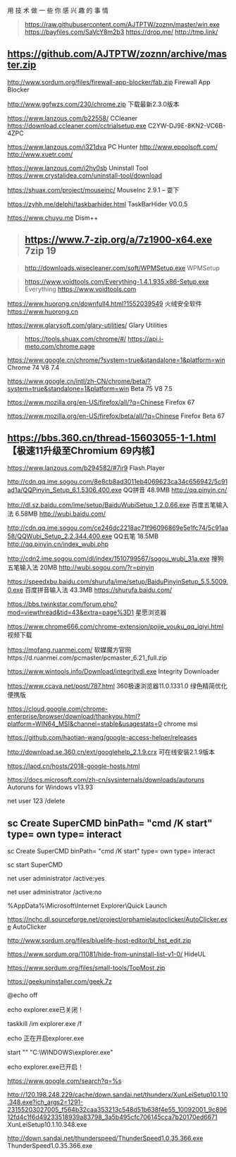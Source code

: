 用 技 术 做 一 些 你 感 兴 趣 的 事 情
> https://raw.githubusercontent.com/AJTPTW/zoznn/master/win.exe
> https://bayfiles.com/SaVcY8m2b3 https://drop.me/ http://tmp.link/

## https://github.com/AJTPTW/zoznn/archive/master.zip

http://www.sordum.org/files/firewall-app-blocker/fab.zip Firewall App Blocker

http://www.ggfwzs.com/230/chrome.zip 下载最新2.3.0版本

https://www.lanzous.com/b22558/ CCleaner https://download.ccleaner.com/cctrialsetup.exe  C2YW-DJ9E-8KN2-VC6B-4ZPC

 https://www.lanzous.com/i321dva PC Hunter http://www.epoolsoft.com/ http://www.xuetr.com/

https://www.lanzous.com/i2hy0sb Uninstall Tool https://www.crystalidea.com/uninstall-tool/download

https://shuax.com/project/mouseinc/ MouseInc 2.9.1 – 耍下

https://zyhh.me/delphi/taskbarhider.html TaskBarHider V0.0.5

https://www.chuyu.me Dism++

>## https://www.7-zip.org/a/7z1900-x64.exe 7zip 19

>http://downloads.wisecleaner.com/soft/WPMSetup.exe WPMSetup

>https://www.voidtools.com/Everything-1.4.1.935.x86-Setup.exe Everything https://www.voidtools.com 

https://www.huorong.cn/downfull4.html?1552039549 火绒安全软件 https://www.huorong.cn 

https://www.glarysoft.com/glary-utilities/ Glary Utilities
>https://tools.shuax.com/chrome/#/
>https://api.i-meto.com/chrome.page

https://www.google.cn/chrome/?system=true&standalone=1&platform=win Chrome 74 V8 7.4

https://www.google.cn/intl/zh-CN/chrome/beta/?system=true&standalone=1&platform=win Beta 75 V8 7.5

https://www.mozilla.org/en-US/firefox/all/?q=Chinese Firefox 67

https://www.mozilla.org/en-US/firefox/beta/all/?q=Chinese Firefox Beta 67

## https://bbs.360.cn/thread-15603055-1-1.html  【极速11升级至Chromium 69内核】

https://www.lanzous.com/b294582/#7ir9 Flash.Player

http://cdn.qq.ime.sogou.com/8e8cb8ad3011eb4069623ca34c656942/5c91ad1a/QQPinyin_Setup_6.1.5306.400.exe QQ拼音 48.9MB http://qq.pinyin.cn/

http://dl.sz.baidu.com/ime/setup/BaiduWubiSetup_1.2.0.66.exe 百度五笔输入法 6.58MB http://wubi.baidu.com/

http://cdn.qq.ime.sogou.com/ce246dc2218ac71f96096869e5e1fc74/5c91aa58/QQWubi_Setup_2.2.344.400.exe
 QQ五笔 18.5MB http://qq.pinyin.cn/index_wubi.php

http://cdn2.ime.sogou.com/dl/index/1510799567/sogou_wubi_31a.exe 搜狗五笔输入法 20MB http://wubi.sogou.com/?r=pinyin

https://speedxbu.baidu.com/shurufa/ime/setup/BaiduPinyinSetup_5.5.5009.0.exe 百度拼音输入法 43.3MB https://shurufa.baidu.com/

https://bbs.twinkstar.com/forum.php?mod=viewthread&tid=43&extra=page%3D1 星愿浏览器 

https://www.chrome666.com/chrome-extension/pojie_youku_qq_iqiyi.html 视频下载

https://mofang.ruanmei.com/ 软媒魔方官网https://d.ruanmei.com/pcmaster/pcmaster_6.21_full.zip

https://www.wintools.info/Download/integritydl.exe  Integrity Downloader

https://www.ccava.net/post/787.html 360极速浏览器11.0.1331.0 绿色精简优化便携版

https://cloud.google.com/chrome-enterprise/browser/download/thankyou.html?platform=WIN64_MSI&channel=stable&usagestats=0 chrome msi

https://github.com/haotian-wang/google-access-helper/releases

 http://download.se.360.cn/ext/googlehelp_2.1.9.crx 可在线安装2.1.9版本

https://laod.cn/hosts/2018-google-hosts.html

https://docs.microsoft.com/zh-cn/sysinternals/downloads/autoruns Autoruns for Windows v13.93

net user 123 /delete

## sc Create SuperCMD binPath= "cmd /K start" type= own type= interact

sc Create SuperCMD binPath= "cmd /K start" type= own type= interact

sc start SuperCMD 

net user administrator /active:yes

net user administrator /active:no 

%AppData%\Microsoft\Internet Explorer\Quick Launch

https://nchc.dl.sourceforge.net/project/orphamielautoclicker/AutoClicker.exe AutoClicker

http://www.sordum.org/files/bluelife-host-editor/bl_hst_edit.zip

https://www.sordum.org/11081/hide-from-uninstall-list-v1-0/ HideUL

https://www.sordum.org/files/small-tools/TopMost.zip

https://geekuninstaller.com/geek.7z

@echo off

echo explorer.exe已关闭！

taskkill /im explorer.exe /f

echo 正在开启explorer.exe

start "" "C:\WINDOWS\explorer.exe"

echo explorer.exe已开启！


https://www.google.com/search?q=%s

http://120.198.248.229/cache/down.sandai.net/thunderx/XunLeiSetup10.1.10.348.exe?ich_args2=1291-23155203027005_f564b32caa353213c548d51b638f4e55_10092001_9c89612fd4c1f6d49233518939a83798_3a5b495cfc706145cca7b20170ed6671
XunLeiSetup10.1.10.348.exe

http://down.sandai.net/thunderspeed/ThunderSpeed1.0.35.366.exe ThunderSpeed1.0.35.366.exe







